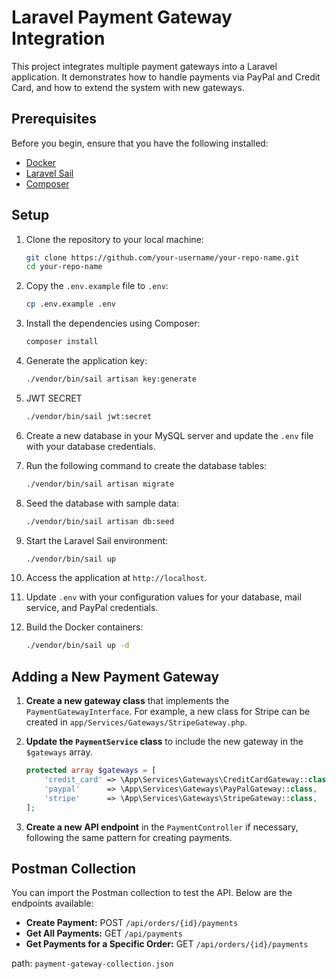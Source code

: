 # Laravel Payment Gateway Integration

This project integrates multiple payment gateways into a Laravel application. It demonstrates how to handle payments via PayPal and Credit Card, and how to extend the system with new gateways.

## Prerequisites

Before you begin, ensure that you have the following installed:

- [Docker](https://www.docker.com/)
- [Laravel Sail](https://laravel.com/docs/8.x/sail)
- [Composer](https://getcomposer.org/)

## Setup

1. Clone the repository to your local machine:

    ```bash
    git clone https://github.com/your-username/your-repo-name.git
    cd your-repo-name
    ```

2. Copy the `.env.example` file to `.env`:

    ```bash
    cp .env.example .env
    ```
   
3. Install the dependencies using Composer:

    ```bash
    composer install
    ```
   
4. Generate the application key:

    ```bash
    ./vendor/bin/sail artisan key:generate
    ```
   
5. JWT SECRET

    ```bash
    ./vendor/bin/sail jwt:secret
    ```
   
6. Create a new database in your MySQL server and update the `.env` file with your database credentials.
7. Run the following command to create the database tables:

    ```bash
    ./vendor/bin/sail artisan migrate
    ```
   
8. Seed the database with sample data:

    ```bash
    ./vendor/bin/sail artisan db:seed
    ```
9. Start the Laravel Sail environment:

    ```bash
    ./vendor/bin/sail up
    ```
10. Access the application at `http://localhost`.

3. Update `.env` with your configuration values for your database, mail service, and PayPal credentials.

4. Build the Docker containers:

    ```bash
    ./vendor/bin/sail up -d
    ```


## Adding a New Payment Gateway

1. **Create a new gateway class** that implements the `PaymentGatewayInterface`. For example, a new class for Stripe can be created in `app/Services/Gateways/StripeGateway.php`.

2. **Update the `PaymentService` class** to include the new gateway in the `$gateways` array.

    ```php
    protected array $gateways = [
        'credit_card' => \App\Services\Gateways\CreditCardGateway::class,
        'paypal'      => \App\Services\Gateways\PayPalGateway::class,
        'stripe'      => \App\Services\Gateways\StripeGateway::class,  // New Gateway
    ];
    ```

3. **Create a new API endpoint** in the `PaymentController` if necessary, following the same pattern for creating payments.


## Postman Collection

You can import the Postman collection to test the API. Below are the endpoints available:

- **Create Payment:** POST `/api/orders/{id}/payments`
- **Get All Payments:** GET `/api/payments`
- **Get Payments for a Specific Order:** GET `/api/orders/{id}/payments`

path: `payment-gateway-collection.json`
